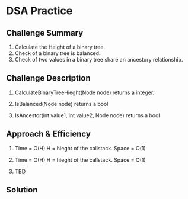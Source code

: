 # DSA Practice

## Challenge Summary
<!-- Short summary or background information -->
1. Calculate the Height of a binary tree.
2. Check of a binary tree is balanced.
3. Check of two values in a binary tree share an ancestory relationship.

## Challenge Description
<!-- Description of the challenge -->
1. CalculateBinaryTreeHieght(Node node) 
returns a integer.

2. IsBalanced(Node node)
returns a bool

3. IsAncestor(int value1, int value2, Node node)
returns a bool

## Approach & Efficiency
<!-- What approach did you take? Why? What is the Big O space/time for this approach? -->
1. Time = O(H) H = hieght of the callstack.
   Space = O(1) 

2. Time = O(H) H = hieght of the callstack.
   Space = O(1)
   
3. TBD

## Solution



